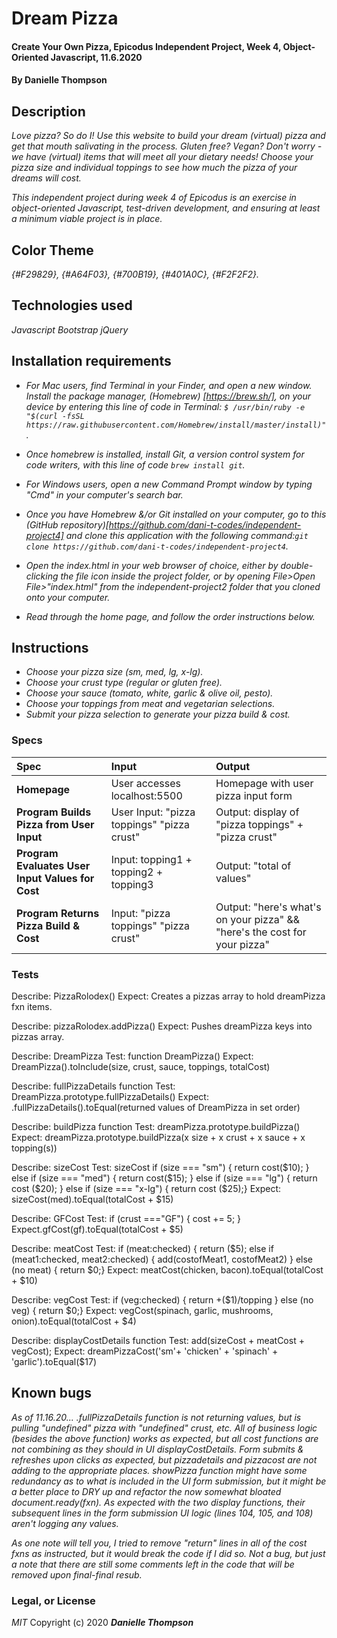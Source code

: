 # Dream Pizza

#### Create Your Own Pizza, Epicodus Independent Project, Week 4, Object-Oriented Javascript, 11.6.2020

#### By Danielle Thompson

## Description
_Love pizza? So do I! Use this website to build your dream (virtual) pizza and get that mouth salivating in the process. Gluten free? Vegan? Don't worry - we have (virtual) items that will meet all your dietary needs! Choose your pizza size and individual toppings to see how much the pizza of your dreams will cost._

_This independent project during week 4 of Epicodus is an exercise in object-oriented Javascript, test-driven development, and ensuring at least a minimum viable project is in place._

## Color Theme
_{#F29829}, {#A64F03}, {#700B19}, {#401A0C}, {#F2F2F2}._

## Technologies used
_Javascript_
_Bootstrap_
_jQuery_

## Installation requirements
* _For Mac users, find Terminal in your Finder, and open a new window. Install the package manager, (Homebrew) [https://brew.sh/], on your device by entering this line of code in Terminal: `$ /usr/bin/ruby -e "$(curl -fsSL https://raw.githubusercontent.com/Homebrew/install/master/install)"`._
* _Once homebrew is installed, install Git, a version control system for code writers, with this line of code `brew install git`._

* _For Windows users, open a new Command Prompt window by typing "Cmd" in your computer's search bar._
* _Once you have Homebrew &/or Git installed on your computer, go to this (GitHub repository)[https://github.com/dani-t-codes/independent-project4] and clone this application with the following command:`git clone https://github.com/dani-t-codes/independent-project4`._
* _Open the index.html in your web browser of choice, either by double-clicking the file icon inside the project folder, or by opening File>Open File>"index.html" from the independent-project2 folder that you cloned onto your computer._
* _Read through the home page, and follow the order instructions below._

## Instructions 
* _Choose your pizza size (sm, med, lg, x-lg)._
* _Choose your crust type (regular or gluten free)._
* _Choose your sauce (tomato, white, garlic & olive oil, pesto)._
* _Choose your toppings from meat and vegetarian selections._
* _Submit your pizza selection to generate your pizza build & cost._

### Specs
| Spec | Input | Output |
| :-------------     | :------------- | :------------- |
| **Homepage** | User accesses localhost:5500 | Homepage with user pizza input form ||
| **Program Builds Pizza from User Input**| User Input: "pizza toppings" "pizza crust" | Output: display of "pizza toppings" + "pizza crust" |
| **Program Evaluates User Input Values for Cost**| Input: topping1 + topping2 + topping3 | Output: "total of values" |
| **Program Returns Pizza Build & Cost** | Input: "pizza toppings" "pizza crust" | Output: "here's what's on your pizza" && "here's the cost for your pizza"|

### Tests
Describe: PizzaRolodex()
Expect: Creates a pizzas array to hold dreamPizza fxn items.

Describe: pizzaRolodex.addPizza()
Expect: Pushes dreamPizza keys into pizzas array.

Describe: DreamPizza
Test: function DreamPizza()
Expect: DreamPizza().toInclude(size, crust, sauce, toppings, totalCost)

Describe: fullPizzaDetails function
Test: DreamPizza.prototype.fullPizzaDetails()
Expect: .fullPizzaDetails().toEqual(returned values of DreamPizza in set order)

Describe: buildPizza function
Test: dreamPizza.prototype.buildPizza()
Expect: dreamPizza.prototype.buildPizza(x size + x crust + x sauce + x topping(s))

Describe: sizeCost
Test: sizeCost 
  if (size === "sm") {
    return cost($10);
} else if (size === "med") {
    return cost($15);
} else if (size === "lg") {
    return cost ($20);
} else if (size === "x-lg") {
    return cost ($25);}
Expect: sizeCost(med).toEqual(totalCost + $15)

Describe: GFCost
Test: if (crust ==="GF") {
  cost += 5;
}
Expect.gfCost(gf).toEqual(totalCost + $5)

Describe: meatCost
Test:  if (meat:checked) {
    return ($5);
    else if (meat1:checked, meat2:checked) {
      add(costofMeat1, costofMeat2)
  } else (no meat) {
    return $0;}
Expect: meatCost(chicken, bacon).toEqual(totalCost + $10)

Describe: vegCost
Test:  if (veg:checked) {
    return +($1)/topping
  } else (no veg) {
    return $0;}
Expect: vegCost(spinach, garlic, mushrooms, onion).toEqual(totalCost + $4)

Describe: displayCostDetails function
Test: add(sizeCost + meatCost + vegCost);
Expect: dreamPizzaCost('sm'+ 'chicken' + 'spinach' + 'garlic').toEqual($17)

## Known bugs
_As of 11.16.20..._
_.fullPizzaDetails function is not returning values, but is pulling "undefined" pizza with "undefined" crust, etc._
_All of business logic (besides the above function) works as expected, but all cost functions are not combining as they should in UI displayCostDetails._
_Form submits & refreshes upon clicks as expected, but pizzadetails and pizzacost are not adding to the appropriate places._
_showPizza function might have some redundancy as to what is included in the UI form submission, but it might be a better place to DRY up and refactor the now somewhat bloated document.ready(fxn)._
_As expected with the two display functions, their subsequent lines in the form submission UI logic (lines 104, 105, and 108) aren't logging any values._

_As one note will tell you, I tried to remove "return" lines in all of the cost fxns as instructed, but it would break the code if I did so._
_Not a bug, but just a note that there are still some comments left in the code that will be removed upon final-final resub._

### Legal, or License 
_MIT_ Copyright (c) 2020 **_Danielle Thompson_**